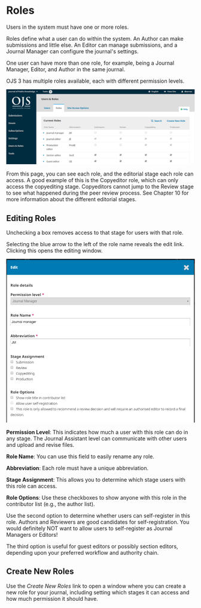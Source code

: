 # Roles

Users in the system must have one or more roles.

Roles define what a user can do within the system. An Author can make submissions and little else. An Editor can manage submissions, and a Journal Manager can configure the journal's settings.

One user can have more than one role, for example, being a Journal Manager, Editor, and Author in the same journal.

OJS 3 has multiple roles available, each with different permission levels.

![](./assets/learning-ojs3.1-jm-users-roles.PNG)

From this page, you can see each role, and the editorial stage each role can access. A good example of this is the Copyeditor role, which can only access the copyediting stage. Copyeditors cannot jump to the Review stage to see what happened during the peer review process. See Chapter 10 for more information about the different editorial stages.

## Editing Roles

Unchecking a box removes access to that stage for users with that role.

Selecting the blue arrow to the left of the role name reveals the edit link. Clicking this opens the editing window.

![](./assets/learning-ojs3.1-jm-users-roles-edit.PNG)

**Permission Level**: This indicates how much a user with this role can do in any stage. The Journal Assistant level can communicate with other users and upload and revise files.

**Role Name**: You can use this field to easily rename any role.

**Abbreviation**: Each role must have a unique abbreviation.

**Stage Assignment**: This allows you to determine which stage users with this role can access.

**Role Options**: Use these checkboxes to show anyone with this role in the contributor list \(e.g., the author list\).

Use the second option to determine whether users can self-register in this role. Authors and Reviewers are good candidates for self-registration. You would definitely NOT want to allow users to self-register as Journal Managers or Editors!

The third option is useful for guest editors or possibly section editors, depending upon your preferred workflow and authority chain.

## Create New Roles

Use the _Create New Roles_ link to open a window where you can create a new role for your journal, including setting which stages it can access and how much permission it should have.
